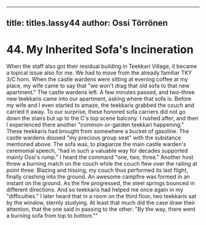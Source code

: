 
---

title: titles.lassy44
author: Ossi Törrönen
---


    
# 44. My Inherited Sofa's Incineration

When the staff also got their residual building in Teekkari Village, it became a topical issue also for me. We had to move from the already familiar TKY 3/C horn. When the castle wardens were sitting at evening coffee at my place, my wife came to say that "we won't drag that old sofa to that new apartment." The castle wardens left. A few minutes passed, and two-three new teekkaris came into our apartment, asking where that sofa is. Before my wife and I even started to amaze, the teekkaris grabbed the couch and carried it away. To our surprise, these honored sofa carriers did not go down the stairs but up to the C's top scene balcony. I rushed after, and then I experienced there another "common-or-garden teekkari happening." These teekkaris had brought from somewhere a bucket of gasoline. The castle wardens doused "my precious group seat" with the substance mentioned above. The sofa was, to plagiarize the main castle warden's ceremonial speech, "had in such a valuable way for decades supported mainly Ossi's rump." I heard the command "one, two, three." Another host threw a burning match on the couch while the couch flew over the railing at point three. Blazing and hissing, my couch thus performed its last flight, finally crashing into the ground. An awesome campfire was formed in an instant on the ground. As the fire progressed, the steel springs bounced in different directions. And so teekkaris had helped me once again in my "difficulties." I later heard that in a room on the third floor, two teekkaris sat by the window, sternly studying. At least that much did the case draw their attention, that the one said in passing to the other: "By the way, there went a burning sofa from top to bottom.""
